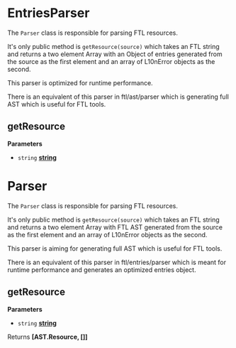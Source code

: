 <!-- Generated by documentation.js. Update this documentation by updating the source code. -->

# EntriesParser

The `Parser` class is responsible for parsing FTL resources.

It's only public method is `getResource(source)` which takes an FTL
string and returns a two element Array with an Object of entries
generated from the source as the first element and an array of L10nError
objects as the second.

This parser is optimized for runtime performance.

There is an equivalent of this parser in ftl/ast/parser which is
generating full AST which is useful for FTL tools.

## getResource

**Parameters**

-   `string` **[string](https://developer.mozilla.org/en-US/docs/Web/JavaScript/Reference/Global_Objects/String)** 

# Parser

The `Parser` class is responsible for parsing FTL resources.

It's only public method is `getResource(source)` which takes an FTL
string and returns a two element Array with FTL AST
generated from the source as the first element and an array of L10nError
objects as the second.

This parser is aiming for generating full AST which is useful for FTL tools.

There is an equivalent of this parser in ftl/entries/parser which is meant
for runtime performance and generates an optimized entries object.

## getResource

**Parameters**

-   `string` **[string](https://developer.mozilla.org/en-US/docs/Web/JavaScript/Reference/Global_Objects/String)** 

Returns **\[AST.Resource, \[]]** 

